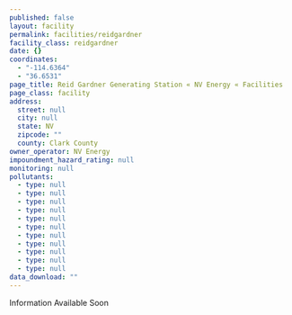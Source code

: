 ```yaml
---
published: false
layout: facility
permalink: facilities/reidgardner
facility_class: reidgardner
date: {}
coordinates: 
  - "-114.6364"
  - "36.6531"
page_title: Reid Gardner Generating Station « NV Energy « Facilities
page_class: facility
address: 
  street: null
  city: null
  state: NV
  zipcode: ""
  county: Clark County
owner_operator: NV Energy
impoundment_hazard_rating: null
monitoring: null
pollutants: 
  - type: null
  - type: null
  - type: null
  - type: null
  - type: null
  - type: null
  - type: null
  - type: null
  - type: null
  - type: null
  - type: null
data_download: ""
---
```


Information Available Soon